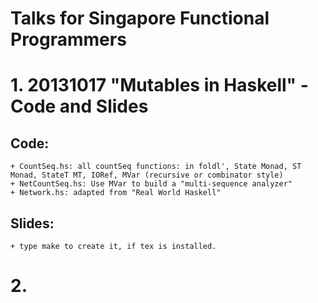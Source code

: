 Talks for Singapore Functional Programmers
==========================================

# 1. 20131017 "Mutables in Haskell" - Code and Slides

  ## Code:
    + CountSeq.hs: all countSeq functions: in foldl', State Monad, ST Monad, StateT MT, IORef, MVar (recursive or combinator style)
    + NetCountSeq.hs: Use MVar to build a "multi-sequence analyzer" 
    + Network.hs: adapted from "Real World Haskell"

  ## Slides:
    + type make to create it, if tex is installed.

# 2. 

